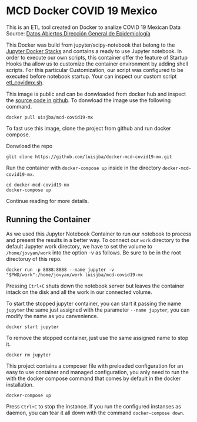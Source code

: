 # MCD Docker COVID 19 Mexico

This is an ETL tool created on Docker to analize COVID 19 Mexican 
Data Source: [Datos Abiertos Dirección General de Epidemiología](https://www.gob.mx/salud/documentos/datos-abiertos-152127)

This Docker was build from jupyter/scipy-notebook
that belong to the [Jupyter Docker Stacks](https://jupyter-docker-stacks.readthedocs.io/en/latest/index.html) and contains a ready to use Jupyter notebook.
In order to execute our own scripts, this container offer the feature of Startup Hooks 
tha allow us to customize the container environment by adding shell scripts. For this particular Customization, our script was configured to be executed before notebook startup.
Your can inspect our custom script [etl_covidmx.sh](scripts/etl_covidmx.sh).

This image is public and can be donwloaded from docker hub and   inspect the [source code in github](https://github.com/luisjba/docker-mcd-covid19-mx). To donwload the image use  the following command.
```
docker pull uisjba/mcd-covid19-mx
```
To fast use this image, clone the project from github and run docker compose.

Donwload the repo
```
glit clone https://github.com/luisjba/docker-mcd-covid19-mx.git
```

Run the container with  `docker-compose up` inside in the directory `docker-mcd-covid19-mx`.
```
cd docker-mcd-covid19-mx
docker-compose up
```

Continue reading for more details.

## Running the Container

As we used this Jupyter Notebook Container to run our notebook to process and present the results in a better way. To connect our `work` directory to the default Jupyter work directory, we have to set the volume to `/home/jovyan/work` into the option -v as follows.
Be sure to be in the root directoruy of this repo.

```
docker run -p 8888:8888 --name jupyter -v "$PWD/work":/home/jovyan/work luisjba/mcd-covid19-mx
```

Pressing `Ctrl+C` shuts down the notebook server but leaves the container intack on the disk and all the work in our connected volume.

To start the stopped jupyter container, you can start it passing the name `jupyter` the same just assigned with the parameter `--name jupyter`, you can modify the name as you canvenience.
```
docker start jupyter
```

To remove the stopped container, just use the same assigned name to stop it.
```
docker rm jupyter
```

This project contains a composer file with preloaded configuration for an easy to use container and managed configuration, you anly need to run the 
with the docker compose command that comes by default in the docker installation.

```
docker-compose up
```

Press `Ctrl+C` to stop the instance. If you run the configured instanses as daemon, you can tear it all down with the command `docker-compose down`.